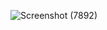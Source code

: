 
![Screenshot (7892)](https://github.com/user-attachments/assets/62f1f8ca-e80e-4a11-9d2b-857293faff72)
